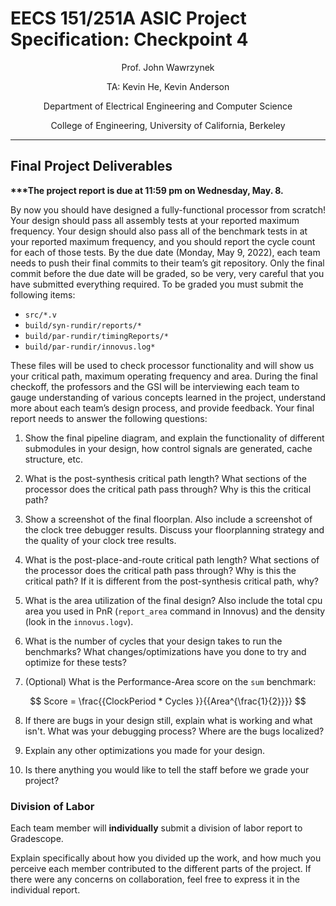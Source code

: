 # EECS 151/251A ASIC Project Specification: Checkpoint 4
<p align="center">
Prof. John Wawrzynek
</p>
<p align="center">
TA: Kevin He, Kevin Anderson
</p>
<p align="center">
Department of Electrical Engineering and Computer Science
</p>
<p align="center">
College of Engineering, University of California, Berkeley
</p>

---

## Final Project Deliverables

<b>***The project report is due at 11:59 pm on Wednesday, May. 8. </b>

By now you should have designed a fully-functional processor from scratch! Your design should pass all assembly tests at your reported maximum frequency. Your
design should also pass all of the benchmark tests in at your reported maximum frequency, and you
should report the cycle count for each of those tests. By the due date (Monday, May 9, 2022), each
team needs to push their final commits to their team’s git repository. Only the final commit before the
due date will be graded, so be very, very careful that you have submitted everything required. To be
graded you must submit the following items:
* `src/*.v`
* `build/syn-rundir/reports/*`
* `build/par-rundir/timingReports/*`
* `build/par-rundir/innovus.log*`

These files will be used to check processor functionality and will show us your critical path, maximum operating frequency and area. During the final checkoff, the
professors and the GSI will be interviewing each team to gauge understanding of various concepts
learned in the project, understand more about each team’s design process, and provide feedback. Your
final report needs to answer the following questions:

1. Show the final pipeline diagram, and explain the functionality of different submodules in your design, how control signals are generated, cache structure, etc.

2. What is the post-synthesis critical path length? What sections of the processor does the critical
path pass through? Why is this the critical path?

3. Show a screenshot of the final floorplan. Also include a screenshot of the clock tree debugger results.  Discuss your floorplanning strategy and the quality of your clock tree results.

4. What is the post-place-and-route critical path length? What sections of the processor does the
critical path pass through? Why is this the critical path? If it is different from the post-synthesis
critical path, why?

5. What is the area utilization of the final design? Also include the total cpu area you used in PnR (`report_area` command in Innovus) and the density (look in the `innovus.logv`).

6. What is the number of cycles that your design takes to run the benchmarks? What changes/optimizations
have you done to try and optimize for these tests?

<!-- 7. What is the post-place-and-route runtime (in seconds) of each benchmark? 
   *Use the number of cycles from RTL simulation, and minimum clock period to meet timing for place-and-route (design doesn't have to pass post-PAR simulations with this clock period).* -->

7. (Optional) What is the Performance-Area score on the `sum` benchmark:

$$
Score = \frac{{ClockPeriod * Cycles }}{{Area^{\frac{1}{2}}}}
$$
   
8. If there are bugs in your design still, explain what is working and what isn't.  What was your debugging process?  Where are the bugs localized?

9. Explain any other optimizations you made for your design.

10. Is there anything you would like to tell the staff before we grade your project?


### Division of Labor

Each team member will **individually** submit a division of labor report to Gradescope.

Explain specifically about how you divided up the work, and how much you
perceive each member contributed to the different parts of the project. If
there were any concerns on collaboration, feel free to express it in the
individual report.
